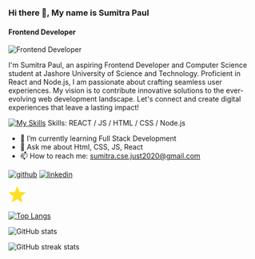 ### Hi there 👋, My name is Sumitra Paul
#### Frontend Developer
![Frontend Developer](https://i.ibb.co/94w4vhZ/IMG-20230212-153515.jpg)

I'm Sumitra Paul, an aspiring Frontend Developer and Computer Science student at Jashore University of Science and Technology. Proficient in React and Node.js, I am passionate about crafting seamless user experiences. My vision is to contribute innovative solutions to the ever-evolving web development landscape. Let's connect and create digital experiences that leave a lasting impact!

[![My Skills](https://skillicons.dev/icons?i=js,html,css,react,node.js)](https://skillicons.dev)
Skills:  REACT / JS / HTML / CSS / Node.js

- 🌱 I’m currently learning Full Stack Development 
- 💬 Ask me about Html, CSS, JS, React 
- 📫 How to reach me: sumitra.cse.just2020@gmail.com 


[<img src='https://cdn.jsdelivr.net/npm/simple-icons@3.0.1/icons/github.svg' alt='github' height='40'>](https://github.com/sumitrapaul)  [<img src='https://cdn.jsdelivr.net/npm/simple-icons@3.0.1/icons/linkedin.svg' alt='linkedin' height='40'>](https://www.linkedin.com/in/sumitra-paul-400065285/)  

<a href='https://stars.github.com/'><img src='https://raw.githubusercontent.com/acervenky/animated-github-badges/master/assets/starbadge.gif' width='35' height='35'></a> 

[![Top Langs](https://github-readme-stats.vercel.app/api/top-langs/?username=sumitrapaul)](https://github.com/anuraghazra/github-readme-stats)

![GitHub stats](https://github-readme-stats.vercel.app/api?username=sumitrapaul&show_icons=true)  

![GitHub streak stats](https://streak-stats.demolab.com/?user=sumitrapaul)  


